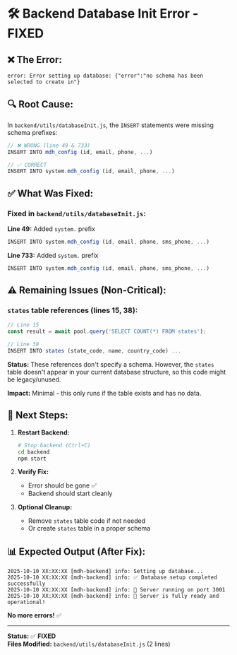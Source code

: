 # 🛠️ Backend Database Init Error - FIXED

## ❌ **The Error:**

```
error: Error setting up database: {"error":"no schema has been selected to create in"}
```

## 🔍 **Root Cause:**

In `backend/utils/databaseInit.js`, the `INSERT` statements were missing schema prefixes:

```javascript
// ❌ WRONG (line 49 & 733)
INSERT INTO mdh_config (id, email, phone, ...)

// ✅ CORRECT
INSERT INTO system.mdh_config (id, email, phone, ...)
```

## ✅ **What Was Fixed:**

### **Fixed in `backend/utils/databaseInit.js`:**

**Line 49:** Added `system.` prefix
```javascript
INSERT INTO system.mdh_config (id, email, phone, sms_phone, ...)
```

**Line 733:** Added `system.` prefix  
```javascript
INSERT INTO system.mdh_config (id, email, phone, sms_phone, ...)
```

## ⚠️ **Remaining Issues (Non-Critical):**

### **`states` table references (lines 15, 38):**
```javascript
// Line 15
const result = await pool.query('SELECT COUNT(*) FROM states');

// Line 38
INSERT INTO states (state_code, name, country_code) ...
```

**Status:** These references don't specify a schema. However, the `states` table doesn't appear in your current database structure, so this code might be legacy/unused.

**Impact:** Minimal - this only runs if the table exists and has no data.

## 🚀 **Next Steps:**

1. **Restart Backend:**
   ```bash
   # Stop backend (Ctrl+C)
   cd backend
   npm start
   ```

2. **Verify Fix:**
   - Error should be gone ✅
   - Backend should start cleanly

3. **Optional Cleanup:**
   - Remove `states` table code if not needed
   - Or create `states` table in a proper schema

## 📊 **Expected Output (After Fix):**

```
2025-10-10 XX:XX:XX [mdh-backend] info: Setting up database...
2025-10-10 XX:XX:XX [mdh-backend] info: ✅ Database setup completed successfully
2025-10-10 XX:XX:XX [mdh-backend] info: 🚀 Server running on port 3001
2025-10-10 XX:XX:XX [mdh-backend] info: 🚀 Server is fully ready and operational!
```

**No more errors!** ✅

---

**Status:** ✅ **FIXED**  
**Files Modified:** `backend/utils/databaseInit.js` (2 lines)

